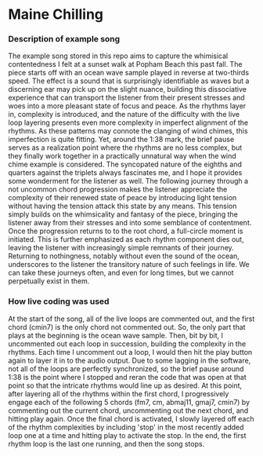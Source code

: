 # Maine Chilling


### Description of example song 

The example song stored in this repo aims to capture the whimisical 
contentedness I felt at a sunset walk at Popham Beach this past fall. The piece 
starts off with an ocean wave sample played in reverse at two-thirds speed. The
effect is a sound that is surprisingly identifiable as waves but a discerning 
ear may pick up on the slight nuance, building this dissociative experience 
that can transport the listener from their present stresses and woes into a 
more pleasant state of focus and peace. As the rhythms layer in, complexity is 
introduced, and the nature of the difficulty with the live loop layering 
presents even more complexity in imperfect alignment of the rhythms. As these 
patterns may connote the clanging of wind chimes, this imperfection is quite 
fitting. Yet, around 
the 1:38 mark, the brief pause serves as a realization point where the rhythms 
are no less complex, but they finally work together in a practically unnatural 
way when the wind chime example is considered. The syncopated nature of 
the eighths and quarters against the triplets always fascinates me, and I hope 
it provides some wonderment for the listener as well. The following journey 
through a not uncommon chord progression makes the listener appreciate the 
complexity of their renewed state of peace by introducing light tension without 
having the tension attack this state by any means. This tension simply builds 
on the whimsicality and fantasy of the piece, bringing the listener away from 
their stresses and into some semblance of contentment. Once the progression 
returns to to the root chord, a full-circle moment is initiated. This is 
further emphasized as each rhythm component dies out, leaving the listener 
with increasingly simple remnants of their journey. Returning to nothingness, 
notably without even the sound of the ocean, underscores to the listener the 
transitory nature of such feelings in life. We can take these journeys often, 
and even for long times, but we cannot perpetually exist in them.  


### How live coding was used 

At the start of the song, all of the live loops are commented out, and the 
first chord (cmin7) is the only chord not commented out. So, the only part
that plays at the beginning is the ocean wave sample. Then, bit by bit, I 
uncommented out each loop in succession, building the complexity in the 
rhythms. Each time I uncomment out a loop, I would then hit the play button 
again to layer it in to the audio output. Due to some lagging in the software, 
not all of the loops are perfectly synchronized, so the brief pause around 1:38 
is the point where I stopped and reran the code that was open at that point so 
that the intricate rhythms would line up as desired. At this point, after 
layering all of the rhythms within the first chord, I progressively engage 
each of the following 5 chords (fm7, cm, abmaj11, gmaj7, cmin7) by commenting 
out the current chord, uncommenting out the next chord, and hitting play again. 
Once the final chord is activated, I slowly layered off each of the rhythm 
complexities by including 'stop' in the most recently added loop one at a time
and hitting play to activate the stop. In the end, the first rhythm loop is the 
last one running, and then the song stops. 